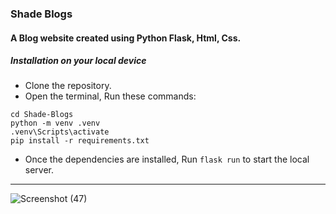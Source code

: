 ### Shade Blogs
#### A Blog website created using Python Flask, Html, Css.

##### Installation on your local device
- Clone the repository.
- Open the terminal, Run these commands:
```
cd Shade-Blogs
python -m venv .venv
.venv\Scripts\activate
pip install -r requirements.txt
```
- Once the dependencies are installed, Run ```flask run``` to start the local server.
---

![Screenshot (47)](https://github.com/user-attachments/assets/f9b7edd5-f53f-43c7-853a-ce47b919d00d)
